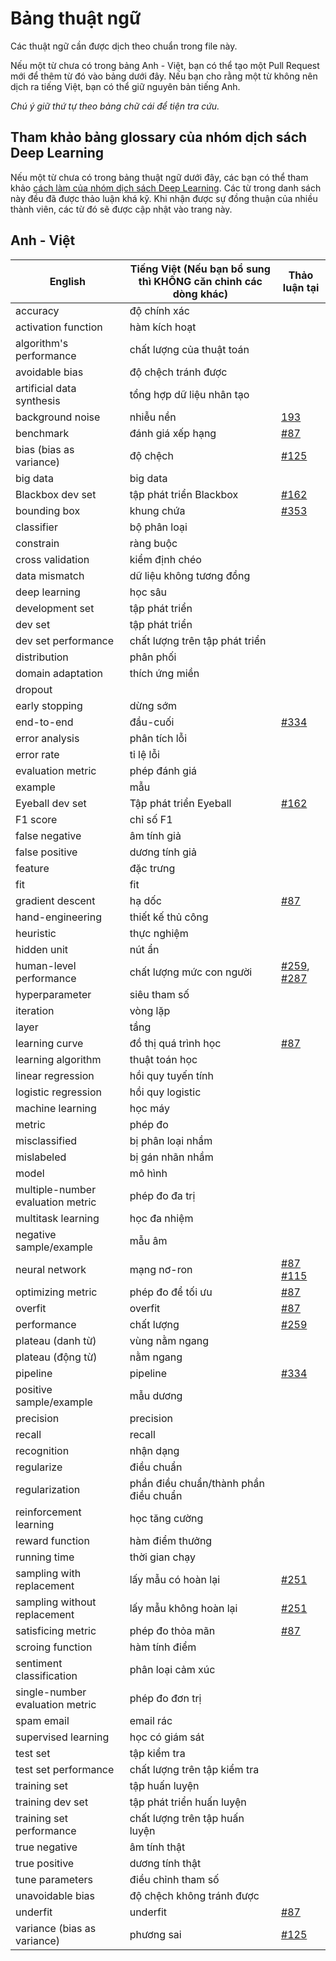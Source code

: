 # Bảng thuật ngữ

Các thuật ngữ cần được dịch theo chuẩn trong file này.

Nếu một từ chưa có trong bảng Anh - Việt, bạn có thể tạo một Pull Request mới để thêm từ đó vào bảng dưới đây.
Nếu bạn cho rằng một từ không nên dịch ra tiếng Việt, bạn có thể giữ nguyên bản tiếng Anh.

*Chú ý giữ thứ tự theo bảng chữ cái để tiện tra cứu.*

## Tham khảo bảng glossary của nhóm dịch sách Deep Learning

Nếu một từ chưa có trong bảng thuật ngữ dưới đây, các bạn có thể tham khảo [cách làm của nhóm dịch sách Deep Learning](https://docs.google.com/spreadsheets/d/1Hcd4AqR7Xzd08Ws0gwhZ-LX6XNzJKgCDy0VcFc3D66c/edit#gid=0). Các từ trong danh sách này đều đã được thảo luận khá kỹ. Khi nhận được sự đồng thuận của nhiều thành viên, các từ đó sẽ được cập nhật vào trang này.

## Anh - Việt


| English                           | Tiếng Việt (Nếu bạn bổ sung thì KHÔNG căn chỉnh các dòng khác) | Thảo luận tại                                                |
|-----------------------------------|----------------------------------------------------------------|--------------------------------------------------------------|
| accuracy                          | độ chính xác                                                   |                                                              |
| activation function               | hàm kích hoạt                                                  |                                                              |
| algorithm's performance           | chất lượng của thuật toán                                      |                                                              |
| avoidable bias                    | độ chệch tránh được                                            |                                                              |
| artificial data synthesis         | tổng hợp dữ liệu nhân tạo                                      |                                                              |
| background noise                  | nhiễu nền                                                      | [193](http://bit.ly/31ObyKI)                                 |
| benchmark                         | đánh giá xếp hạng                                              | [#87](http://bit.ly/2BvfPYA)                                 |
| bias (bias as variance)           | độ chệch                                                       | [#125](http://bit.ly/32HJI3S)                                |
| big data                          | big data                                                       |                                                              |
| Blackbox dev set                  | tập phát triển Blackbox                                        | [#162](http://bit.ly/2MVHcl7)                                |
| bounding box                      | khung chứa                                                     | [#353](http://bit.ly/2sbhDVj)                                |
| classifier                        | bộ phân loại                                                   |                                                              |
| constrain                         | ràng buộc                                                      |                                                              |
| cross validation                  | kiểm định chéo                                                 |                                                              |
| data mismatch                     | dữ liệu không tương đồng                                       |                                                              |
| deep learning                     | học sâu                                                        |                                                              |
| development set                   | tập phát triển                                                 |                                                              |
| dev set                           | tập phát triển                                                 |                                                              |
| dev set performance               | chất lượng trên tập phát triển                                 |                                                              |
| distribution                      | phân phối                                                      |                                                              |
| domain adaptation                 | thích ứng miền                                                 |                                                              |
| dropout                           |                                                                |                                                              |
| early stopping                    | dừng sớm                                                       |                                                              |
| end-to-end                        | đầu-cuối                                                       | [#334](http://bit.ly/2OyYuEf)                                |
| error analysis                    | phân tích lỗi                                                  |                                                              |
| error rate                        | tỉ lệ lỗi                                                      |                                                              |
| evaluation metric                 | phép đánh giá                                                  |                                                              |
| example                           | mẫu                                                            |                                                              |
| Eyeball dev set                   | Tập phát triển Eyeball                                         | [#162](http://bit.ly/2MVHcl7)                                |
| F1 score                          | chỉ số F1                                                      |                                                              |
| false negative                    | âm tính giả                                                    |                                                              |
| false positive                    | dương tính giả                                                 |                                                              |
| feature                           | đặc trưng                                                      |                                                              |
| fit                               | fit                                                            |                                                              |
| gradient descent                  | hạ dốc                                                         | [#87](http://bit.ly/2BvfPYA)                                 |
| hand-engineering                  | thiết kế thủ công                                              |                                                              |
| heuristic                         | thực nghiệm                                                    |                                                              |
| hidden unit                       | nút ẩn                                                         |                                                              |
| human-level performance           | chất lượng mức con người                                       | [#259](http://bit.ly/36IzQcB), [#287](http://bit.ly/33CJfjX) |
| hyperparameter                    | siêu tham số                                                   |                                                              |
| iteration                         | vòng lặp                                                       |                                                              |
| layer                             | tầng                                                           |                                                              |
| learning curve                    | đồ thị quá trình học                                           | [#87](http://bit.ly/2BvfPYA)                                 |
| learning algorithm                | thuật toán học                                                 |                                                              |
| linear regression                 | hồi quy tuyến tính                                             |                                                              |
| logistic regression               | hồi quy logistic                                               |                                                              |
| machine learning                  | học máy                                                        |                                                              |
| metric                            | phép đo                                                        |                                                              |
| misclassified                     | bị phân loại nhầm                                              |                                                              |
| mislabeled                        | bị gán nhãn nhầm                                               |                                                              |
| model                             | mô hình                                                        |                                                              |
| multiple-number evaluation metric | phép đo đa trị                                                 |                                                              |
| multitask learning                | học đa nhiệm                                                   |                                                              |
| negative sample/example           | mẫu âm                                                         |                                                              |
| neural network                    | mạng nơ-ron                                                    | [#87](http://bit.ly/2BvfPYA) [#115](http://bit.ly/2MAkizG)   |
| optimizing metric                 | phép đo để tối ưu                                              | [#87](http://bit.ly/2BvfPYA)                                 |
| overfit                           | overfit                                                        | [#87](http://bit.ly/2BvfPYA)                                 |
| performance                       | chất lượng                                                     | [#259](http://bit.ly/36IzQcB)                                |
| plateau (danh từ)                 | vùng nằm ngang                                                 |                                                              |
| plateau (động từ)                 | nằm ngang                                                      |                                                              |
| pipeline                          | pipeline                                                       | [#334](http://bit.ly/2OyYuEf)                                |
| positive sample/example           | mẫu dương                                                      |                                                              |
| precision                         | precision                                                      |                                                              |
| recall                            | recall                                                         |                                                              |
| recognition                       | nhận dạng                                                      |                                                              |
| regularize                        | điều chuẩn                                                     |                                                              |
| regularization                    | phần điều chuẩn/thành phần điều chuẩn                          |                                                              |
| reinforcement learning            | học tăng cường                                                 |                                                              |
| reward function                   | hàm điểm thưởng                                                |                                                              |
| running time                      | thời gian chạy                                                 |                                                              |
| sampling with replacement         | lấy mẫu có hoàn lại                                            | [#251](http://bit.ly/34wQuKr)                                |
| sampling without replacement      | lấy mẫu không hoàn lại                                         | [#251](http://bit.ly/34wQuKr)                                |
| satisficing metric                | phép đo thỏa mãn                                               | [#87](http://bit.ly/2BvfPYA)                                 |
| scroing function                  | hàm tính điểm                                                  |                                                              |
| sentiment classification          | phân loại cảm xúc                                              |                                                              |
| single-number evaluation metric   | phép đo đơn trị                                                |                                                              |
| spam email                        | email rác                                                      |                                                              |
| supervised learning               | học có giám sát                                                |                                                              |
| test set                          | tập kiểm tra                                                   |                                                              |
| test set performance              | chất lượng trên tập kiểm tra                                   |                                                              |
| training set                      | tập huấn luyện                                                 |                                                              |
| training dev set                  | tập phát triển huấn luyện                                      |                                                              |
| training set performance          | chất lượng trên tập huấn luyện                                 |                                                              |
| true negative                     | âm tính thật                                                   |                                                              |
| true positive                     | dương tính thật                                                |                                                              |
| tune parameters                   | điều chỉnh tham số                                             |                                                              |
| unavoidable bias                  | độ chệch không tránh được                                      |                                                              |
| underfit                          | underfit                                                       | [#87](http://bit.ly/2BvfPYA)                                 |
| variance (bias as variance)       | phương sai                                                     | [#125](http://bit.ly/32HJI3S)                                |
